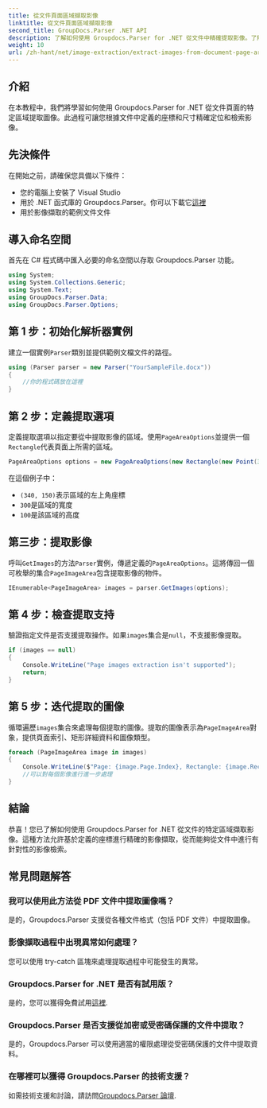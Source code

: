 ```yaml
---
title: 從文件頁面區域擷取影像
linktitle: 從文件頁面區域擷取影像
second_title: GroupDocs.Parser .NET API
description: 了解如何使用 Groupdocs.Parser for .NET 從文件中精確提取影像。了解針對特定區域進行準確的影像擷取。
weight: 10
url: /zh-hant/net/image-extraction/extract-images-from-document-page-area/
---
```

## 介紹
在本教程中，我們將學習如何使用 Groupdocs.Parser for .NET 從文件頁面的特定區域提取圖像。此過程可讓您根據文件中定義的座標和尺寸精確定位和檢索影像。
## 先決條件
在開始之前，請確保您具備以下條件：
- 您的電腦上安裝了 Visual Studio
- 用於 .NET 函式庫的 Groupdocs.Parser。你可以下載它[這裡](https://releases.groupdocs.com/parser/net/)
- 用於影像擷取的範例文件文件
## 導入命名空間
首先在 C# 程式碼中匯入必要的命名空間以存取 Groupdocs.Parser 功能。
```csharp
using System;
using System.Collections.Generic;
using System.Text;
using GroupDocs.Parser.Data;
using GroupDocs.Parser.Options;
```
## 第 1 步：初始化解析器實例
建立一個實例`Parser`類別並提供範例文檔文件的路徑。
```csharp
using (Parser parser = new Parser("YourSampleFile.docx"))
{
    //你的程式碼放在這裡
}
```
## 第 2 步：定義提取選項
定義提取選項以指定要從中提取影像的區域。使用`PageAreaOptions`並提供一個`Rectangle`代表頁面上所需的區域。
```csharp
PageAreaOptions options = new PageAreaOptions(new Rectangle(new Point(340, 150), new Size(300, 100)));
```
在這個例子中：
- `(340, 150)`表示區域的左上角座標
- `300`是區域的寬度
- `100`是該區域的高度
## 第三步：提取影像
呼叫`GetImages`的方法`Parser`實例，傳遞定義的`PageAreaOptions`。這將傳回一個可枚舉的集合`PageImageArea`包含提取影像的物件。
```csharp
IEnumerable<PageImageArea> images = parser.GetImages(options);
```
## 第 4 步：檢查提取支持
驗證指定文件是否支援提取操作。如果`images`集合是`null`，不支援影像提取。
```csharp
if (images == null)
{
    Console.WriteLine("Page images extraction isn't supported");
    return;
}
```
## 第 5 步：迭代提取的圖像
循環遍歷`images`集合來處理每個提取的圖像。提取的圖像表示為`PageImageArea`對象，提供頁面索引、矩形詳細資料和圖像類型。
```csharp
foreach (PageImageArea image in images)
{
    Console.WriteLine($"Page: {image.Page.Index}, Rectangle: {image.Rectangle}, Type: {image.FileType}");
    //可以對每個影像進行進一步處理
}
```
## 結論
恭喜！您已了解如何使用 Groupdocs.Parser for .NET 從文件的特定區域擷取影像。這種方法允許基於定義的座標進行精確的影像擷取，從而能夠從文件中進行有針對性的影像檢索。

## 常見問題解答
### 我可以使用此方法從 PDF 文件中提取圖像嗎？
是的，Groupdocs.Parser 支援從各種文件格式（包括 PDF 文件）中提取圖像。
### 影像擷取過程中出現異常如何處理？
您可以使用 try-catch 區塊來處理提取過程中可能發生的異常。
### Groupdocs.Parser for .NET 是否有試用版？
是的，您可以獲得免費試用[這裡](https://releases.groupdocs.com/).
### Groupdocs.Parser 是否支援從加密或受密碼保護的文件中提取？
是的，Groupdocs.Parser 可以使用適當的權限處理從受密碼保護的文件中提取資料。
### 在哪裡可以獲得 Groupdocs.Parser 的技術支援？
如需技術支援和討論，請訪問[Groupdocs.Parser 論壇](https://forum.groupdocs.com/c/parser/17).